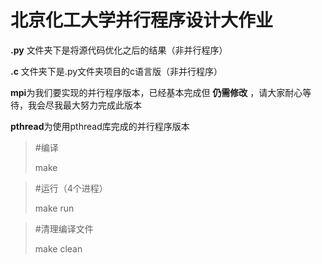 # 北京化工大学并行程序设计大作业

**.py** 文件夹下是将源代码优化之后的结果（非并行程序）

**.c** 文件夹下是.py文件夹项目的c语言版（非并行程序）

**mpi**为我们要实现的并行程序版本，已经基本完成但 **仍需修改** ，请大家耐心等待，我会尽我最大努力完成此版本

**pthread**为使用pthread库完成的并行程序版本

> #编译
>
> make

> #运行（4个进程）
>
> make run 

> #清理编译文件
>
> make clean
